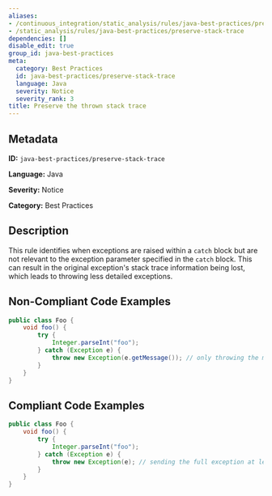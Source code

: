 ```yaml
---
aliases:
- /continuous_integration/static_analysis/rules/java-best-practices/preserve-stack-trace
- /static_analysis/rules/java-best-practices/preserve-stack-trace
dependencies: []
disable_edit: true
group_id: java-best-practices
meta:
  category: Best Practices
  id: java-best-practices/preserve-stack-trace
  language: Java
  severity: Notice
  severity_rank: 3
title: Preserve the thrown stack trace
---
```

<!--  SOURCED FROM https://github.com/DataDog/datadog-static-analyzer-rule-docs -->


## Metadata
**ID:** `java-best-practices/preserve-stack-trace`

**Language:** Java

**Severity:** Notice

**Category:** Best Practices

## Description
This rule identifies when exceptions are raised within a `catch` block but are not relevant to the exception parameter specified in the `catch` block. This can result in the original exception's stack trace information being lost, which leads to throwing less detailed exceptions.

## Non-Compliant Code Examples
```java
public class Foo {
    void foo() {
        try {
            Integer.parseInt("foo");
        } catch (Exception e) {
            throw new Exception(e.getMessage()); // only throwing the message here
        }
    }
}

```

## Compliant Code Examples
```java
public class Foo {
    void foo() {
        try {
            Integer.parseInt("foo");
        } catch (Exception e) {
            throw new Exception(e); // sending the full exception at least
        }
    }
}
```
